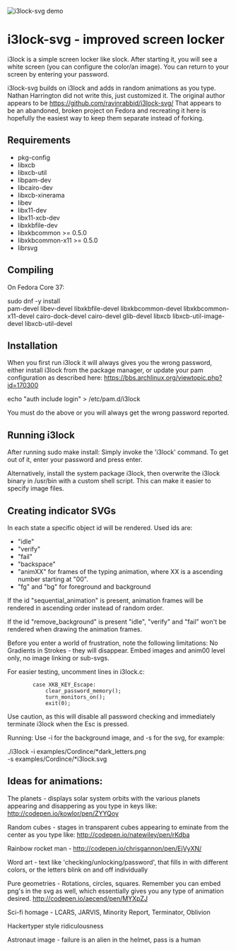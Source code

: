 
![i3lock-svg demo](/components/Cordince_Logo/cordince_example.gif "i3lock-svg demo")


i3lock-svg - improved screen locker
===============================
i3lock is a simple screen locker like slock. After starting it, you will
see a white screen (you can configure the color/an image). You can return
to your screen by entering your password.

i3lock-svg builds on i3lock and adds in random animations as you type.  Nathan Harrington did not write this, just customized it. The original author appears to be https://github.com/ravinrabbid/i3lock-svg/  That appears to be an abandoned, broken project on Fedora and recreating it here is hopefully the easiest way to keep them separate instead of forking.


Requirements
------------
- pkg-config
- libxcb
- libxcb-util
- libpam-dev
- libcairo-dev
- libxcb-xinerama
- libev
- libx11-dev
- libx11-xcb-dev
- libxkbfile-dev
- libxkbcommon >= 0.5.0
- libxkbcommon-x11 >= 0.5.0
- librsvg

Compiling
---------
On Fedora Core 37:

sudo dnf -y install \
pam-devel libev-devel libxkbfile-devel libxkbcommon-devel libxkbcommon-x11-devel cairo-dock-devel cairo-devel glib-devel libxcb libxcb-util-image-devel libxcb-util-devel


Installation
----------------------
When you first run i3lock it will always gives you the wrong password,
either install i3lock from the package manager, or update your pam
configuration as described here:
https://bbs.archlinux.org/viewtopic.php?id=170300

echo "auth include login" > /etc/pam.d/i3lock 

You must do the above or you will always get the wrong password
reported.


Running i3lock
-------------
After running sudo make install:
Simply invoke the 'i3lock' command. To get out of it, enter your password and
press enter.

Alternatively, install the system package i3lock, then overwrite the i3lock binary in /usr/bin with a custom shell script. This can make it easier to specify image files. 

Creating indicator SVGs
-----------------------
In each state a specific object id will be rendered. Used ids are:
- "idle"
- "verify"
- "fail"
- "backspace"
- "animXX" for frames of the typing animation, where XX is a ascending number
  starting at "00".
- "fg" and "bg" for foreground and background

If the id "sequential_animation" is present, animation frames will be
rendered in ascending order instead of random order.

If the id "remove_background" is present "idle", "verify" and "fail"
won't be rendered when drawing the animation frames.

Before you enter a world of frustration, note the following limitations: 
No Gradients in Strokes - they will disappear.
Embed images and anim00 level only, no image linking or sub-svgs.


For easier testing, uncomment lines in i3lock.c:
```
        case XKB_KEY_Escape:
            clear_password_memory();
            turn_monitors_on();
            exit(0);
```

Use caution, as this will disable all password checking and immediately
terminate i3lock when the Esc is pressed.

Running: Use -i for the background image, and -s for the svg, for
example:

./i3lock -i examples/Cordince/*dark_letters.png \
         -s examples/Cordince/*i3lock.svg 

Ideas for animations:
--------------------
The planets - displays solar system orbits with the various planets
appearing and disappering as you type in keys like:
    http://codepen.io/kowlor/pen/ZYYQoy

Random cubes - stages in transparent cubes appearing to eminate from the
center as you type like:
    http://codepen.io/natewiley/pen/rKdba

Rainbow rocket man - 
    http://codepen.io/chrisgannon/pen/EjVyXN/

Word art - text like 'checking/unlocking/password', that fills in with
    different colors, or the letters blink on and off individually

Pure geometries - Rotations, circles, squares. Remember you can embed
    png's in the svg as well, which essentially gives you any type of
    animation desired.
    http://codepen.io/aecend/pen/MYXpZJ

Sci-fi homage - LCARS, JARVIS, Minority Report, Terminator, Oblivion

Hackertyper style ridiculousness

Astronaut image - failure is an alien in the helmet, pass is a human
